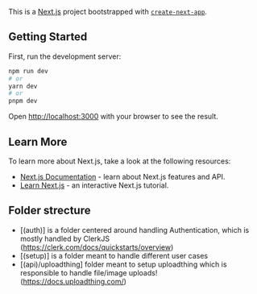 This is a [Next.js](https://nextjs.org/) project bootstrapped with [`create-next-app`](https://github.com/vercel/next.js/tree/canary/packages/create-next-app).

## Getting Started

First, run the development server:

```bash
npm run dev
# or
yarn dev
# or
pnpm dev
```

Open [http://localhost:3000](http://localhost:3000) with your browser to see the result.

## Learn More

To learn more about Next.js, take a look at the following resources:

- [Next.js Documentation](https://nextjs.org/docs) - learn about Next.js features and API.
- [Learn Next.js](https://nextjs.org/learn) - an interactive Next.js tutorial.

## Folder strecture

- [(auth)] is a folder centered around handling Authentication, which is mostly handled by ClerkJS 
(https://clerk.com/docs/quickstarts/overview) 
- [(setup)] is a folder meant to handle different user cases
- [(api)/uploadthing] folder meant to setup uploadthing which is responsible to handle file/image uploads! (https://docs.uploadthing.com/)
